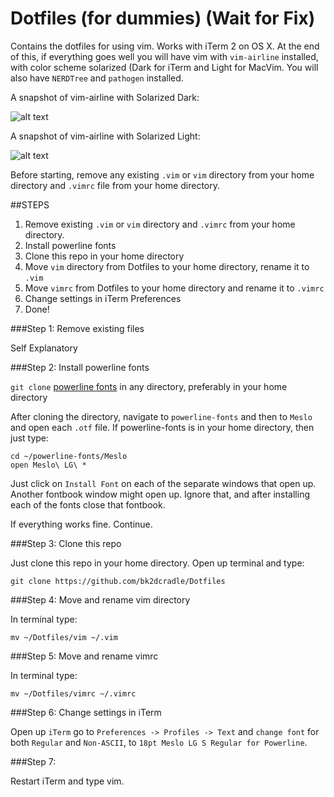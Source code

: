 # Dotfiles (for dummies) (Wait for Fix)
Contains the dotfiles for using vim. Works with iTerm 2 on OS X.
At the end of this, if everything goes well you will have vim with ```vim-airline``` installed, with color scheme solarized (Dark for iTerm and Light for MacVim. You will also have ```NERDTree``` and ```pathogen``` installed.

A snapshot of vim-airline with Solarized Dark:

![alt text](https://raw.githubusercontent.com/wiki/bling/vim-airline/screenshots/demo.gif "Solarized Dark")

A snapshot of vim-airline with Solarized Light:

![alt text](https://camo.githubusercontent.com/44d3ea9af4d9b289521802e734f40cc16e153b15/68747470733a2f2f662e636c6f75642e6769746875622e636f6d2f6173736574732f3330363530322f313030393432392f64363933303664612d306233382d313165332d393462662d3763366533656566343165392e706e67 "Solarized Light")


Before starting, remove any existing ```.vim``` or ```vim``` directory from your home directory and 
```.vimrc``` file from your home directory.

##STEPS

 1. Remove existing ```.vim``` or ```vim``` directory and ```.vimrc``` from your home directory.
 2. Install powerline fonts
 3. Clone this repo in your home directory
 4. Move ```vim``` directory from Dotfiles to your home directory, rename it to ```.vim```
 5. Move ```vimrc``` from Dotfiles to your home directory and rename it to ```.vimrc```
 6. Change settings in iTerm Preferences
 7. Done!

###Step 1: Remove existing files
  
  Self Explanatory
  
###Step 2: Install powerline fonts

  ```git clone``` [powerline fonts](https://github.com/powerline/fonts.git) in any directory, preferably in your home directory
  
  After cloning the directory, navigate to ```powerline-fonts``` and then to ```Meslo``` and open each ```.otf``` file. If powerline-fonts is in your home directory, then just type:
  
  ```
  cd ~/powerline-fonts/Meslo
  open Meslo\ LG\ *
  ```
  
  Just click on ```Install Font``` on each of the separate windows that open up. Another fontbook window might open up. Ignore that, and after installing each of the fonts close that fontbook.
  
  If everything works fine. Continue.
  
###Step 3: Clone this repo
  
  Just clone this repo in your home directory. Open up terminal and type:
  
  ```
  git clone https://github.com/bk2dcradle/Dotfiles
  ```

###Step 4: Move and rename vim directory

  In terminal type:
  
  ```
  mv ~/Dotfiles/vim ~/.vim
  ```
  
###Step 5: Move and rename vimrc

  In terminal type:
  
  ```
  mv ~/Dotfiles/vimrc ~/.vimrc
  ```

###Step 6: Change settings in iTerm 

  Open up ```iTerm``` go to ```Preferences -> Profiles -> Text``` and ```change font``` for both ```Regular``` and ```Non-ASCII```, to ```18pt Meslo LG S Regular for Powerline```.
  
###Step 7:
  
  Restart iTerm and type vim. 
  
